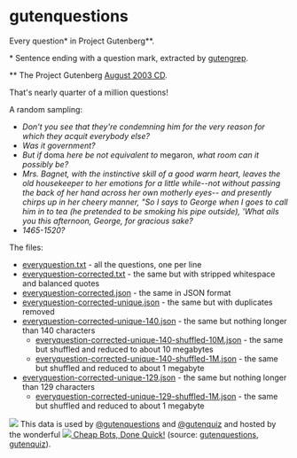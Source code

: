 # gutenquestions

Every question* in Project Gutenberg**.

\* Sentence ending with a question mark, extracted by [gutengrep](https://github.com/hugovk/gutengrep). 

\*\* The Project Gutenberg [August 2003 CD](https://www.gutenberg.org/wiki/Gutenberg:The_CD_and_DVD_Project).

That's nearly quarter of a million questions!

A random sampling:

 * *Don't you see that they're condemning him for the very reason for which they acquit everybody else?*
 * *Was it government?*
 * *But if* doma *here be not equivalent to* megaron, *what room can it possibly be?*
 * *Mrs. Bagnet, with the instinctive skill of a good warm heart, leaves the old housekeeper to her emotions for a little while--not without passing the back of her hand across her own motherly eyes-- and presently chirps up in her cheery manner, "So I says to George when I goes to call him in to tea (he pretended to be smoking his pipe outside), 'What ails you this afternoon, George, for gracious sake?*
 * *1465-1520?*

The files:

 * [everyquestion.txt](everyquestion.txt) - all the questions, one per line
 * [everyquestion-corrected.txt](everyquestion-corrected.txt) - the same but with stripped whitespace and balanced quotes
 * [everyquestion-corrected.json](everyquestion-corrected.json) - the same in JSON format
 * [everyquestion-corrected-unique.json](everyquestion-corrected-unique.json) - the same but with duplicates removed
 * [everyquestion-corrected-unique-140.json](everyquestion-corrected-unique-140.json) - the same but nothing longer than 140 characters
   * [everyquestion-corrected-unique-140-shuffled-10M.json](everyquestion-corrected-unique-140-shuffled-10M.json) - the same but shuffled and reduced to about 10 megabytes
   * [everyquestion-corrected-unique-140-shuffled-1M.json](everyquestion-corrected-unique-140-shuffled-1M.json) - the same but shuffled and reduced to about 1 megabyte
 * [everyquestion-corrected-unique-129.json](everyquestion-corrected-unique-129.json) - the same but nothing longer than 129 characters
   * [everyquestion-corrected-unique-129-shuffled-1M.json](everyquestion-corrected-unique-129-shuffled-1M.json) - the same but shuffled and reduced to about 1 megabyte

[![](https://abs.twimg.com/favicons/favicon.ico)](https://twitter.com/gutenquestions) This data is used by [@gutenquestions](https://twitter.com/gutenquestions) and [@gutenquiz](https://twitter.com/gutenquiz) and hosted by the wonderful [![](http://cheapbotsdonequick.com/favicon.ico) Cheap Bots, Done Quick!](http://cheapbotsdonequick.com/) (source: [gutenquestions](http://cheapbotsdonequick.com/source/gutenquestions), [gutenquiz](http://cheapbotsdonequick.com/source/gutenquiz)). 



